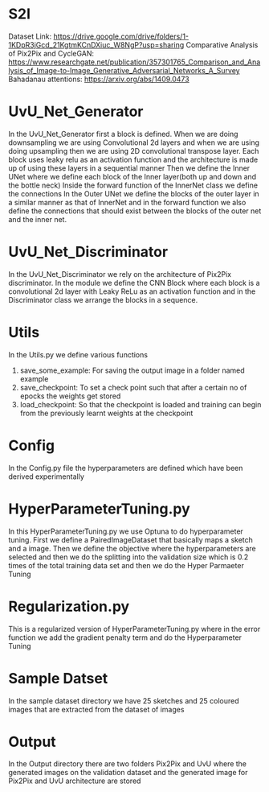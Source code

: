 # S2I
Dataset Link: https://drive.google.com/drive/folders/1-1KDpR3jGcd_21KgtmKCnDXiuc_W8NgP?usp=sharing
Comparative Analysis of Pix2Pix and CycleGAN: https://www.researchgate.net/publication/357301765_Comparison_and_Analysis_of_Image-to-Image_Generative_Adversarial_Networks_A_Survey
Bahadanau attentions: https://arxiv.org/abs/1409.0473
# UvU_Net_Generator
In the UvU_Net_Generator first a block is defined. When we are doing downsampling we are using Convolutional 2d layers and when we
are using doing upsampling then we are using 2D convolutional transpose layer. Each block uses leaky relu as an activation function 
and the architecture is made up of using these layers in a sequential manner
Then we define the Inner UNet where we define each block of the Inner layer(both up and down and the bottle neck)
Inside the forward function of the InnerNet class we define the connections
In the Outer UNet we define the blocks of the outer layer in a similar manner as that of InnerNet and in the forward function we also define 
the connections that should exist between the blocks of the outer net and the inner net.
# UvU_Net_Discriminator
In the UvU_Net_Discriminator we rely on the architecture of Pix2Pix discriminator. In the module we define the CNN Block where
each block is a convolutional 2d layer with Leaky ReLu as an activation function and in the Discriminator class we arrange the
blocks in a sequence. 
# Utils
In the Utils.py we define various functions 
1) save_some_example: For saving the output image in a folder named example
2) save_checkpoint: To set a check point such that after a certain no of epocks the weights get stored
3) load_checkpoint: So that the checkpoint is loaded and training can begin from the previously learnt weights at the checkpoint
# Config
In the Config.py file the hyperparameters are defined which have been derived experimentally
# HyperParameterTuning.py
In this HyperParameterTuning.py we use Optuna to do hyperparameter tuning. First we define a PairedImageDataset
that basically maps a sketch and a image. Then we define the objective where the hyperparameters are selected and then we do the
splitting into the validation size which is 0.2 times of the total training data set and then we do the Hyper Parmaeter Tuning
# Regularization.py
This is a regularized version of HyperParameterTuning.py where in the error function we add the gradient penalty term
and do the Hyperparameter Tuning
# Sample Datset
In the sample dataset directory we have 25 sketches and 25 coloured images that are extracted from the dataset of images
# Output
In the Output directory there are two folders Pix2Pix and UvU where the generated images on the validation dataset 
and the generated image for Pix2Pix and UvU architecture are stored
